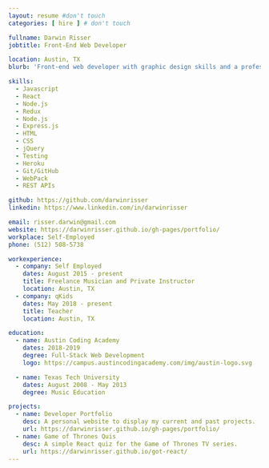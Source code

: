 ```yaml
---
layout: resume #don't touch
categories: [ hire ] # don't touch

fullname: Darwin Risser
jobtitle: Front-End Web Developer

location: Austin, TX
blurb: 'Front-end web developer with graphic design skills and a professional background in education. Looking for opportunities with room for a highly motivated developer to grow.'

skills:
  - Javascript
  - React
  - Node.js
  - Redux
  - Node.js
  - Express.js
  - HTML
  - CSS
  - jQuery
  - Testing
  - Heroku
  - Git/GitHub
  - WebPack
  - REST APIs

github: https://github.com/darwinrisser
linkedin: https://www.linkedin.com/in/darwinrisser

email: risser.darwin@gmail.com
website: https://darwinrisser.github.io/gh-pages/portfolio/
workplace: Self-Employed
phone: (512) 508-5738

workexperience:
  - company: Self Employed
    dates: August 2015 - present
    title: Freelance Musician and Private Instructor
    location: Austin, TX
  - company: qKids
    dates: May 2018 - present
    title: Teacher
    location: Austin, TX

education:
  - name: Austin Coding Academy
    dates: 2018-2019
    degree: Full-Stack Web Development
    logo: https://campus.austincodingacademy.com/img/austin-logo.svg

  - name: Texas Tech University
    dates: August 2008 - May 2013
    degree: Music Education

projects:
  - name: Developer Portfolio
    desc: A personal website to display my current and past projects.
    url: https://darwinrisser.github.io/gh-pages/portfolio/
  - name: Game of Thrones Quis
    desc: A simple React quiz for the Game of Thrones TV series.
    url: https://darwinrisser.github.io/got-react/
---
```

